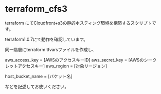# terraform_cfs3

terraform にてCloudfront+s3の静的ホスティング環境を構築するスクリプトです。

terraform1.0.7にて動作を確認しています。

同一階層にterraform.tfvarsファイルを作成し、

aws_access_key = [AWSのアクセスキーID]
aws_secret_key = [AWSのシークレットアクセスキー]
aws_region     = [対象リージョン]

host_bucket_name = [バケット名]

などを記述してお使いください。
